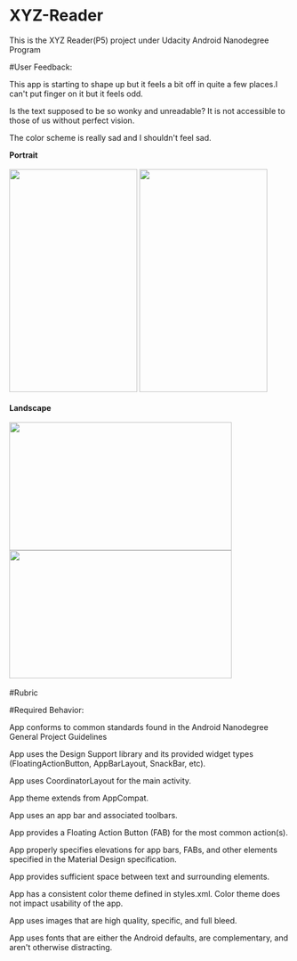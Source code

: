 # XYZ-Reader
This is the XYZ Reader(P5) project under Udacity Android Nanodegree Program

#User Feedback:

This app is starting to shape up but it feels a bit off in quite a few places.I can't put finger on it but it feels odd.

Is the text supposed to be so wonky and unreadable? It is not accessible to those of us without perfect vision.

The color scheme is really sad and I shouldn't feel sad.

<b>Portrait</b><br><br>
<img src="https://raw.githubusercontent.com/pranavj7Z/XYZ-Reader/master/one.png" height=400px; width="230px"></img>
<img src="https://raw.githubusercontent.com/pranavj7Z/XYZ-Reader/master/two.png" height=400px; width="230px"></img>
<br><br>
<b>Landscape</b><br><br>
<img src="https://raw.githubusercontent.com/pranavj7Z/XYZ-Reader/master/four.png" height=230px; width="400px"></img>
<img src="https://raw.githubusercontent.com/pranavj7Z/XYZ-Reader/master/five.png" height=230px; width="400px"></img><br><br>
#Rubric

#Required Behavior:

App conforms to common standards found in the Android Nanodegree General Project Guidelines

App uses the Design Support library and its provided widget types (FloatingActionButton, AppBarLayout, SnackBar, etc).

App uses CoordinatorLayout for the main activity.

App theme extends from AppCompat.

App uses an app bar and associated toolbars.

App provides a Floating Action Button (FAB) for the most common action(s).

App properly specifies elevations for app bars, FABs, and other elements specified in the Material Design specification.

App provides sufficient space between text and surrounding elements.

App has a consistent color theme defined in styles.xml. Color theme does not impact usability of the app.

App uses images that are high quality, specific, and full bleed.

App uses fonts that are either the Android defaults, are complementary, and aren't otherwise distracting.

